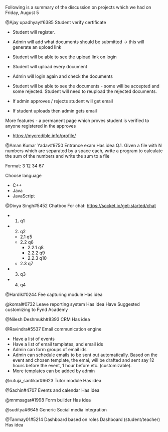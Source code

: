 Following is a summary of the discussion on projects which we had on Friday, August 5

@Ajay upadhyay#6385 
Student verify certificate
- Student will register.
- Admin will add what documents should be submitted -> this will generate an upload link
- Student will be able to see the upload link on login
- Student will upload every document
- Admin will login again and check the documents
- Student will be able to see the documents - some will be accepted and some rejected. Student will need to reupload the rejected documents.

- If admin approves / rejects student will get email
- If student uploads then admin gets email

More features - a permanent page which proves student is verified to anyone registered in the approves
- https://mycredible.info/profile/

@Aman Kumar Yadav#9750 
Entrance exam
Has idea
Q.1. Given a file with N numbers which are separated by a space each, write a program to calculate the sum of the numbers and write the sum to a file

Format:
3
12 34 67

Choose language
- C++
- Java
- JavaScript

@Divya Singh#5452 
Chatbox
For chat: https://socket.io/get-started/chat
- 1. q1
- 2. q2
    - 2.1 q5
    - 2.2 q6
        - 2.2.1 q8
        - 2.2.2 q9
        - 2.2.3 q10
    - 2.3 q7
- 3. q3
- 4. q4

@Hardik#0244 
Fee capturing module
Has idea

@komal#0732 
Leave reporting system
Has idea
Have Suggested customizing to Fynd Academy

@Nilesh Deshmukh#8393 
CRM
Has idea

@Ravindra#5537 
Email communication engine
- Have a list of events
- Have a list of email templates, and email ids
- Admin can form groups of email ids
- Admin can schedule emails to be sent out automatically. Based on the event and chosen template, the emai, will be drafted and sent say 12 hours before the event, 1 hour before etc. (customizable).
- More templates can be added by admin

@rutuja_santikar#6623 
Tutor module
Has idea

@Sachin#4707 
Events and calendar
Has idea

@mnmsagar#1998 
Form builder
Has idea

@suditya#6645 
Generic Social media integration

@Tanmay01#5214 
Dashboard based on roles
Dashboard (student/teacher)
Has idea